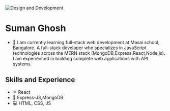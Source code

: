 ![Design and Development](https://github.com/adriantwarog/adriantwarog/blob/master/freeCodeCamp.jpg)

# Suman Ghosh
- 🌱 I am currently learning full-stack web development at Masai school, Bangalore. 
A full-stack developer who specializes in JavaScript technologies across the MERN stack (MongoDB,Express,React,Node.js). I am experienced in building complete web applications with API systems.

## Skills and Experience
* ⚛ React
* 📱 Express-JS,MongoDB
* 💻 HTML, CSS, JS




